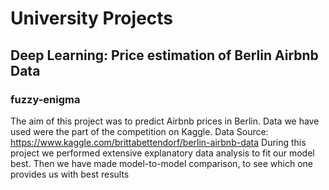 # University Projects
## Deep Learning: Price estimation of Berlin Airbnb Data
### fuzzy-enigma

The aim of this project was to predict Airbnb prices in Berlin. 
Data we have used were the part of the competition on Kaggle. Data Source: https://www.kaggle.com/brittabettendorf/berlin-airbnb-data
During this project we performed extensive explanatory data analysis to fit our model best. 
Then we have made model-to-model comparison, to see which one provides us with best results
